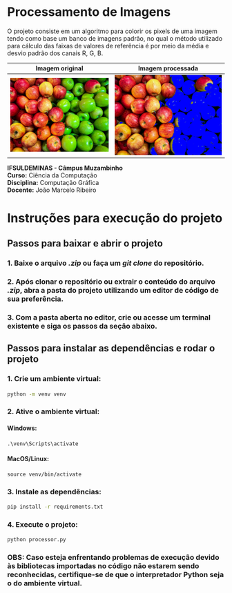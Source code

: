 # Processamento de Imagens

O projeto consiste em um algoritmo para colorir os pixels de uma imagem tendo como base um banco de imagens padrão, no qual o método utilizado para cálculo das faixas de valores de referência é por meio da média e desvio padrão dos canais R, G, B.

Imagem original            |  Imagem processada
:-------------------------:|:-------------------------:
![](apples.jpeg)  |  ![](processed_apples.jpg)

**IFSULDEMINAS - Câmpus Muzambinho**  
**Curso:** Ciência da Computação  
**Disciplina:** Computação Gráfica  
**Docente:** João Marcelo Ribeiro  

# Instruções para execução do projeto

## Passos para baixar e abrir o projeto

### 1. Baixe o arquivo *.zip* ou faça um *git clone* do repositório.

### 2. Após clonar o repositório ou extrair o conteúdo do arquivo *.zip*, abra a pasta do projeto utilizando um editor de código de sua preferência.

### 3. Com a pasta aberta no editor, crie ou acesse um terminal existente e siga os passos da seção abaixo.

## Passos para instalar as dependências e rodar o projeto

### 1. Crie um ambiente virtual:
```bash
python -m venv venv
```
### 2. Ative o ambiente virtual:
#### Windows: 
```
.\venv\Scripts\activate
```
#### MacOS/Linux:
```
source venv/bin/activate
```
### 3. Instale as dependências:
```bash
pip install -r requirements.txt
```
### 4. Execute o projeto:
```bash
python processor.py
```

### **OBS:** Caso esteja enfrentando problemas de execução devido às bibliotecas importadas no código não estarem sendo reconhecidas, certifique-se de que o interpretador Python seja o do ambiente virtual.
